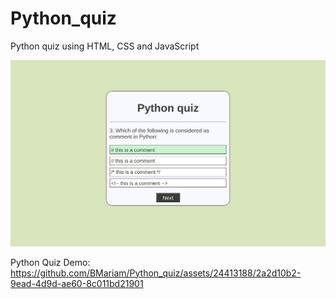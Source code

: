 # Python_quiz
Python quiz using HTML, CSS and JavaScript

![](Screenshot_Python_Quiz.png)

Python Quiz Demo:\
https://github.com/BMariam/Python_quiz/assets/24413188/2a2d10b2-9ead-4d9d-ae60-8c011bd21901
